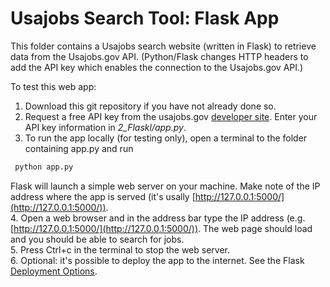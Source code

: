 # Usajobs Search Tool: Flask App

This folder contains a Usajobs search website (written in Flask)
to retrieve data from the Usajobs.gov API.
(Python/Flask changes HTTP headers to add the API key 
which enables the connection to the Usajobs.gov API.)
 

To test this web app:

1. Download this git repository if you have not already done so.
2. Request a free API key from the usajobs.gov [developer site](https://developer.usajobs.gov/APIRequest/Index).
 Enter your API key information in *2_Flaskl/app.py*.
3. To run the app locally (for testing only), open a 
 terminal to the folder containing app.py and run  
 ```python
  python app.py
  ```  
 Flask will launch a simple web server on your machine.  Make note of the 
 IP address where the app is served (it's usally [http://127.0.0.1:5000/](http://127.0.0.1:5000/)).  
4. Open a web browser and in the address bar type the IP address
 (e.g. [http://127.0.0.1:5000/](http://127.0.0.1:5000/)).  The web page should load and 
 you should be able to search for jobs.  
5. Press Ctrl+c in the terminal to stop the web server.  
6. Optional: it's possible to deploy the app to the internet.  See the
 Flask [Deployment Options](http://flask.pocoo.org/docs/0.12/deploying/).
